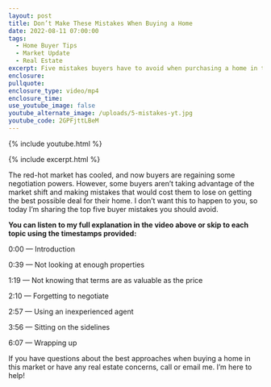 ```yaml
---
layout: post
title: Don’t Make These Mistakes When Buying a Home
date: 2022-08-11 07:00:00
tags:
  - Home Buyer Tips
  - Market Update
  - Real Estate
excerpt: Five mistakes buyers have to avoid when purchasing a home in this market.
enclosure:
pullquote:
enclosure_type: video/mp4
enclosure_time:
use_youtube_image: false
youtube_alternate_image: /uploads/5-mistakes-yt.jpg
youtube_code: 2GPFjttLBeM
---
```

{% include youtube.html %}

{% include excerpt.html %}

The red-hot market has cooled, and now buyers are regaining some negotiation powers. However, some buyers aren’t taking advantage of the market shift and making mistakes that would cost them to lose on getting the best possible deal for their home. I don’t want this to happen to you, so today I’m sharing the top five buyer mistakes you should avoid.

**You can listen to my full explanation in the video above or skip to each topic using the timestamps provided:**

0:00 — Introduction

0:39 — Not looking at enough properties

1:19 — Not knowing that terms are as valuable as the price

2:10 — Forgetting to negotiate

2:57 — Using an inexperienced agent

3:56 — Sitting on the sidelines

6:07 — Wrapping up

If you have questions about the best approaches when buying a home in this market or have any real estate concerns, call or email me. I’m here to help\!